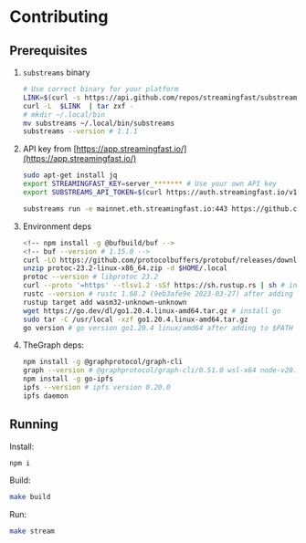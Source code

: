 # Contributing

## Prerequisites

1. `substreams` binary

    ```bash
    # Use correct binary for your platform
    LINK=$(curl -s https://api.github.com/repos/streamingfast/substreams/releases/latest | awk '/download.url.*linux/ {print $2}' | sed 's/"//g')
    curl -L  $LINK  | tar zxf -
    # mkdir ~/.local/bin 
    mv substreams ~/.local/bin/substreams
    substreams --version # 1.1.1
    ```

2. API key from [https://app.streamingfast.io/](https://app.streamingfast.io/)

    ```bash
    sudo apt-get install jq
    export STREAMINGFAST_KEY=server_******* # Use your own API key
    export SUBSTREAMS_API_TOKEN=$(curl https://auth.streamingfast.io/v1/auth/issue -s --data-binary '{"api_key":"'$STREAMINGFAST_KEY'"}' | jq -r .token)
    ```

    ```bash
    substreams run -e mainnet.eth.streamingfast.io:443 https://github.com/streamingfast/substreams-ethereum-quickstart/releases/download/1.0.0/substreams-ethereum-quickstart-v1.0.0.spkg map_block --start-block 12292922 --stop-block +1
    ```

3. Environment deps

    ```bash
    <!-- npm install -g @bufbuild/buf -->
    <!-- buf --version # 1.15.0 -->
    curl -LO https://github.com/protocolbuffers/protobuf/releases/download/v23.2/protoc-23.2-linux-x86_64.zip
    unzip protoc-23.2-linux-x86_64.zip -d $HOME/.local
    protoc --version # libprotoc 23.2
    curl --proto '=https' --tlsv1.2 -sSf https://sh.rustup.rs | sh # install rust
    rustc --version # rustc 1.68.2 (9eb3afe9e 2023-03-27) after adding to $PATH
    rustup target add wasm32-unknown-unknown
    wget https://go.dev/dl/go1.20.4.linux-amd64.tar.gz # install go
    sudo tar -C /usr/local -xzf go1.20.4.linux-amd64.tar.gz 
    go version # go version go1.20.4 linux/amd64 after adding to $PATH
    ```

4. TheGraph deps:

    ```bash
    npm install -g @graphprotocol/graph-cli
    graph --version # @graphprotocol/graph-cli/0.51.0 wsl-x64 node-v20.2.0
    npm install -g go-ipfs
    ipfs --version # ipfs version 0.20.0
    ipfs daemon
    ```

## Running

Install:

```sh
npm i
```

Build:

```sh
make build
```

Run:

```sh
make stream
```
